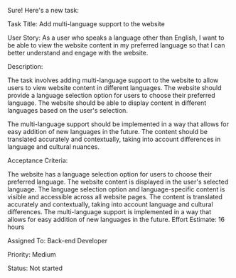 Sure! Here's a new task:

Task Title: Add multi-language support to the website

User Story: As a user who speaks a language other than English, I want to be able to view the website content in my preferred language so that I can better understand and engage with the website.

Description:

The task involves adding multi-language support to the website to allow users to view website content in different languages. The website should provide a language selection option for users to choose their preferred language. The website should be able to display content in different languages based on the user's selection.

The multi-language support should be implemented in a way that allows for easy addition of new languages in the future. The content should be translated accurately and contextually, taking into account differences in language and cultural nuances.

Acceptance Criteria:

The website has a language selection option for users to choose their preferred language.
The website content is displayed in the user's selected language.
The language selection option and language-specific content is visible and accessible across all website pages.
The content is translated accurately and contextually, taking into account language and cultural differences.
The multi-language support is implemented in a way that allows for easy addition of new languages in the future.
Effort Estimate: 16 hours

Assigned To: Back-end Developer

Priority: Medium

Status: Not started